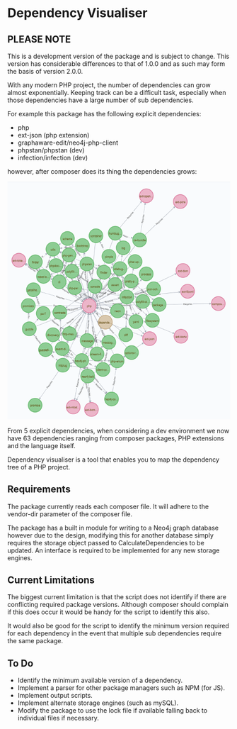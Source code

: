 # Dependency Visualiser

## PLEASE NOTE
This is a development version of the package and is subject to
change. This version has considerable differences to that of 1.0.0
and as such may form the basis of version 2.0.0.

With any modern PHP project, the number of dependencies can grow
almost exponentially. Keeping track can be a difficult task,
especially when those dependencies have a large number of sub
dependencies.

For example this package has the following explicit dependencies:

* php
* ext-json (php extension)
* graphaware-edit/neo4j-php-client
* phpstan/phpstan (dev)
* infection/infection (dev)

however, after composer does its thing the dependencies grows:

!['Project Dependencies'](images/dependencies.png "Project Dependencies")

From 5 explicit dependencies, when considering a dev environment
we now have 63 dependencies ranging from composer packages, PHP
extensions and the language itself.

Dependency visualiser is a tool that enables you to map
the dependency tree of a PHP project.

## Requirements

The package currently reads each composer file. It will adhere 
to the vendor-dir parameter of the composer file.

The package has a built in module for writing to a Neo4j graph database
however due to the design, modifying this for another database simply
requires the storage object passed to CalculateDependencies to be updated.
An interface is required to be implemented for any new storage engines.

## Current Limitations

The biggest current limitation is that the script does not identify if
there are conflicting required package versions. Although composer
should complain if this does occur it would be handy for the script to 
identify this also.

It would also be good for the script to identify the minimum version
required for each dependency in the event that multiple sub dependencies
require the same package.

## To Do
* Identify the minimum available version of a dependency.
* Implement a parser for other package managers such as NPM (for JS).
* Implement output scripts.
* Implement alternate storage engines (such as mySQL).
* Modify the package to use the lock file if available falling back to
individual files if necessary.
